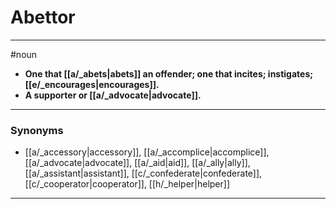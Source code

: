 # Abettor
---
#noun
- **One that [[a/_abets|abets]] an offender; one that incites; instigates; [[e/_encourages|encourages]].**
- **A supporter or [[a/_advocate|advocate]].**
---
### Synonyms
- [[a/_accessory|accessory]], [[a/_accomplice|accomplice]], [[a/_advocate|advocate]], [[a/_aid|aid]], [[a/_ally|ally]], [[a/_assistant|assistant]], [[c/_confederate|confederate]], [[c/_cooperator|cooperator]], [[h/_helper|helper]]
---
